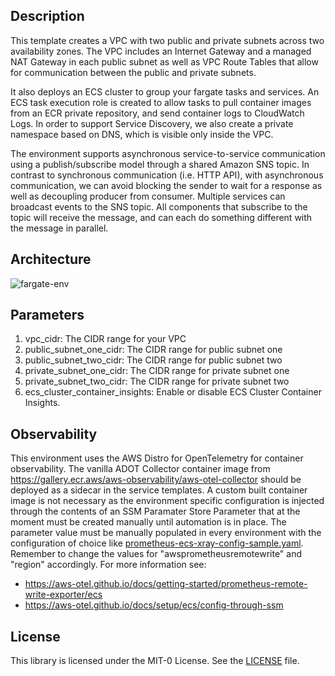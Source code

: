 ## Description

This template creates a VPC with two public and private subnets across two availability zones. The VPC includes an Internet Gateway and a managed NAT Gateway in each public subnet as well as VPC Route Tables that allow for communication between the public and private subnets. 

It also deploys an ECS cluster to group your fargate tasks and services. An ECS task execution role is created to allow tasks to pull container images from an ECR private repository, and send container logs to CloudWatch Logs. In order to support Service Discovery, we also create a private namespace based on DNS, which is visible only inside the VPC.

The environment supports asynchronous service-to-service communication using a publish/subscribe model through a shared Amazon SNS topic. In contrast to synchronous communication (i.e. HTTP API), with asynchronous communication, we can avoid blocking the sender to wait for a response as well as decoupling producer from consumer. Multiple services can broadcast events to the SNS topic. All components that subscribe to the topic will receive the message, and can each do something different with the message in parallel. 

## Architecture

![fargate-env](../../images/fargate-env.png)

## Parameters

1. vpc_cidr: The CIDR range for your VPC
2. public_subnet_one_cidr: The CIDR range for public subnet one
3. public_subnet_two_cidr: The CIDR range for public subnet two
4. private_subnet_one_cidr: The CIDR range for private subnet one
5. private_subnet_two_cidr: The CIDR range for private subnet two
6. ecs_cluster_container_insights: Enable or disable ECS Cluster Container Insights.

## Observability

This environment uses the AWS Distro for OpenTelemetry for container observability. 
The vanilla ADOT Collector container image from https://gallery.ecr.aws/aws-observability/aws-otel-collector should be deployed as a sidecar in the service templates.
A custom built container image is not necessary as the environment specific configuration is injected through the contents of an SSM Paramater Store Parameter that at the moment must be created manually until automation is in place. 
The parameter value must be manually populated in every environment with the configuration of choice like [prometheus-ecs-xray-config-sample.yaml](prometheus-ecs-xray-config-sample.yaml). Remember to change the values for "awsprometheusremotewrite" and "region" accordingly.
For more information see:
 - https://aws-otel.github.io/docs/getting-started/prometheus-remote-write-exporter/ecs
 - https://aws-otel.github.io/docs/setup/ecs/config-through-ssm

## License

This library is licensed under the MIT-0 License. See the [LICENSE](../../LICENSE) file.

